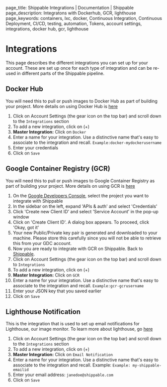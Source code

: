 page_title: Shippable Integrations | Documentation | Shippable
page_description: Integratons with Dockerhub, GCR, lighthouse
page_keywords: containers, lxc, docker, Continuous Integration, Continuous Deployment, CI/CD, testing, automation, Tokens, account settings, integrations, docker hub, gcr, lighthouse

# Integrations

This page describes the different integrations you can set up for your account. These are set up once for each type of integration and can be re-used in different parts of the Shippable pipeline.

## Docker Hub

You will need this to pull or push images to Docker Hub as part of building your project. More details on using Docker Hub is [here](dockerhub.md)

1. Click on Account Settings (the gear icon on the top bar) and scroll down to the `Integrations` section
2. To add a new integration, click on (+)
3. **Master Integration:** Click on `Docker`
4. Enter a name for your integration. Use a distinctive name that's easy to associate to the integration and recall. `Example:docker-mydockerusername`
5. Enter your credentials
6. Click on `Save`

## Google Container Registry (GCR)

You will need this to pull or push images to Google Container Registry as part of building your project. More details on using GCR is [here](gcr.md)

1. On the [Google Developers Console](https://console.developers.google.com/), select the project you want to integrate with Shippable
2. In the sidebar on the left, expand 'APIs & auth' and select 'Credentials'
3. Click 'Create new Client ID' and select 'Service Account' in the pop-up window
4. Click on 'Create Client ID'. A dialog box appears. To proceed, click 'Okay, got it'
5. Your new Public/Private key pair is generated and downloaded to your machine. Please store this carefully since you will not be able to retrieve this from your GDC account.
6. Now you are ready to integrate with GCR on Shippable. Back to [Shippable](https://shippable.com).
7. Click on Account Settings (the gear icon on the top bar) and scroll down to `Integrations`
8. To add a new integration, click on (+)
9. **Master Integration:** Click on `GCR`
10. Enter a name for your integration. Use a distinctive name that's easy to associate to the integration and recall. `Example:gcr-gcrusername`
11. Enter your JSON key that you saved earlier
12. Click on `Save`

## Lighthouse Notification

This is the integration that is used to set up email notifications for Lighthouse, our image monitor. To learn more about lighthouse, go [here](lighthouse.md)

1. Click on Account Settings (the gear icon on the top bar) and scroll down to the `Integrations` section
2. To add a new integration, click on (+)
3. **Master Integration:** Click on `Email Notification`
4. Enter a name for your integration. Use a distinctive name that's easy to associate to the integration and recall. Example: `Example: my-shippable-emailid`
5. Enter your email address: `janedoe@shippable.com`
6. Click on `Save`

